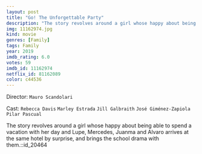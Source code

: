 ```yaml
---
layout: post
title: "Go! The Unforgettable Party"
description: "The story revolves around a girl whose happy about being able to spend a vacation with her day and Lupe, Mercedes, Juanma and Alvaro arrives at the same hotel by surprise, and brings the school drama with them.::id_20464.."
img: 11162974.jpg
kind: movie
genres: [Family]
tags: Family 
year: 2019
imdb_rating: 6.0
votes: 59
imdb_id: 11162974
netflix_id: 81162089
color: c44536
---
```

Director: `Mauro Scandolari`  

Cast: `Rebecca Davis` `Marley Estrada` `Jill Galbraith` `José Giménez-Zapiola` `Pilar Pascual` 

The story revolves around a girl whose happy about being able to spend a vacation with her day and Lupe, Mercedes, Juanma and Alvaro arrives at the same hotel by surprise, and brings the school drama with them.::id_20464
